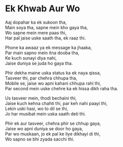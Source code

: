 # Ek Khwab Aur Wo

Aaj dopahar ka ek sukoon tha,  
Main soya tha, sapne mein kho gaya tha,  
Wo sapne mein mere paas thi,  
Har pal jaise uske saath tha, ek raaz thi.

Phone ka awaaz ya ek message ka jhaaka,  
Par main sapno mein itna dooba tha,  
Ke kuch sunayi diya nahi,  
Jaise duniya se juda ho gaya tha.

Phir dekha maine uska status ka ek naya qissa,  
Tasveer thi, par chehra chhupa tha,  
Mobile se, jaise wo apni kahani chhupa rahi thi,  
Par second mein uske chehre ka ek hissa dikh raha tha.

Us tasveer mein, thodi bechaini thi,  
Jaise kuch kehna chahti thi, par keh nahi paayi thi,  
Lekin uski hasi, wo to dil se thi,  
Jo har musibat mein uska saath deti thi.

Phir ek aur tasveer, chehra phir se chhup gaya,  
Jaise wo apni duniya se door ho gaya,  
Par wo muskaan, jo ek pal ke liye dikhayi di thi,  
Wo sapno se bhi zyada sacchi thi.
